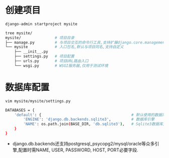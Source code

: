 # 创建项目

```bash
django-admin startproject mysite

tree mysite/
mysite/               # 项目目录
├── manage.py         # 与项目交互的命令行工具,支持扩展django.core.management.base.BaseCommand
└── mysite            # 入口包名,默认与项目同名,支持自定义
    ├── __init__.py   
    ├── settings.py   # 项目配置
    ├── urls.py       # 项目URL路由入口
    └── wsgi.py       # WSGI服务器,仅用于测试环境
```

# 数据库配置

```bash
vim mysite/mysite/settings.py 

DATABASES = {
    'default': {                                        # 默认使用的数据库,可配置多个选用
        'ENGINE': 'django.db.backends.sqlite3',         # 数据库引擎
        'NAME': os.path.join(BASE_DIR, 'db.sqlite3'),   # Sqlite3数据库文件绝对路径
    }
}
```

* django.db.backends还支持postgresql_psycopg2/mysql/oracle等众多引擎,配置时需NAME, USER, PASSWORD, HOST, PORT必要字段.


